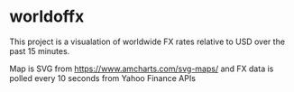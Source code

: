 # worldoffx

This project is a visualation of worldwide FX rates relative to USD over the past 15 minutes.

Map is SVG from https://www.amcharts.com/svg-maps/ and FX data is polled every 10 seconds from Yahoo Finance APIs
